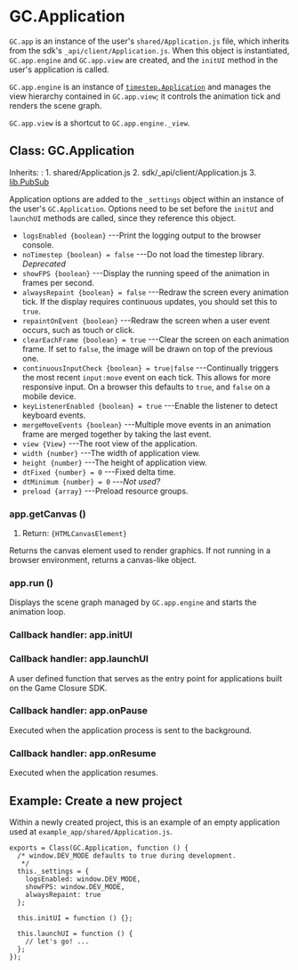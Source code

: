 # GC.Application

`GC.app` is an instance of the user's `shared/Application.js` file,
which inherits from the sdk's `_api/client/Application.js`. When this object is
instantiated, `GC.app.engine` and `GC.app.view` are created,
and the `initUI` method in the user's application is called.

`GC.app.engine` is an instance of [`timestep.Application`](./timestep-application.html) and
manages the view hierarchy contained in `GC.app.view`; it
controls the animation tick and renders the scene graph.

`GC.app.view` is a shortcut to `GC.app.engine._view`.

## Class: GC.Application

Inherits:
:    1. shared/Application.js
     2. sdk/_api/client/Application.js
     3. [lib.PubSub](./lib-pubsub.html)


Application options are added to the `_settings` object within an
instance of the user's `GC.Application`. Options need to be set before the
`initUI` and `launchUI` methods are called, since they reference this object.

* `logsEnabled {boolean}` ---Print the logging output to the browser console.
* `noTimestep {boolean} = false` ---Do not load the timestep library. *Deprecated*
* `showFPS {boolean}` ---Display the running speed of the animation in frames per second.
* `alwaysRepaint {boolean} = false` ---Redraw the screen
  every animation tick. If the display requires continuous
  updates, you should set this to `true`.
* `repaintOnEvent {boolean}` ---Redraw the screen when a
  user event occurs, such as touch or click.
* `clearEachFrame {boolean} = true` ---Clear the screen
  on each animation frame. If set to `false`, the image will
  be drawn on top of the previous one.
* `continuousInputCheck {boolean} = true|false` ---Continually
  triggers the most recent `input:move` event on each
  tick. This allows for more responsive input. On a browser
  this defaults to `true`, and `false` on a mobile device.
* `keyListenerEnabled {boolean} = true` ---Enable the listener to detect keyboard events.
* `mergeMoveEvents {boolean}` ---Multiple move events in
  an animation frame are merged together by taking the last event.
* `view {View}` ---The root view of the application.
* `width {number}` ---The width of application view.
* `height {number}` ---The height of application view.
* `dtFixed {number} = 0` ---Fixed delta time.
* `dtMinimum {number} = 0` ---*Not used?*
* `preload {array}` ---Preload resource groups.


### app.getCanvas ()
1. Return: `{HTMLCanvasElement}`

Returns the canvas element used to render graphics. If not
running in a browser environment, returns a canvas-like
object.

### app.run ()

Displays the scene graph managed by `GC.app.engine` and
starts the animation loop.


### Callback handler: app.initUI

### Callback handler: app.launchUI

A user defined function that serves as the entry point for
applications built on the Game Closure SDK.

### Callback handler: app.onPause

Executed when the application process is sent to the background.

### Callback handler: app.onResume

Executed when the application resumes.


## Example: Create a new project

Within a newly created project, this is an example of an
empty application used at `example_app/shared/Application.js`.

~~~
exports = Class(GC.Application, function () {
  /* window.DEV_MODE defaults to true during development.
   */
  this._settings = {
    logsEnabled: window.DEV_MODE,
	showFPS: window.DEV_MODE,
	alwaysRepaint: true
  };

  this.initUI = function () {};

  this.launchUI = function () {
    // let's go! ...
  };
});
~~~
